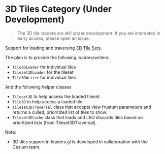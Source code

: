 # 3D Tiles Category (Under Development)

> The 3D tile loaders are still under development. If you are interested in early access, please open an issue.

Support for loading and traversing [3D Tile Sets](https://github.com/AnalyticalGraphicsInc/3d-tiles).

The plan is to provide the following loaders/writers:
- `Tile3DLoader` for individual tiles
- `Tileset3DLoader` for the tileset
- `Tile3DWriter` for individual tiles

And the following helper classes
- `Tileset3D` to help access the loaded tileset.
- `Tile3D` to help access a loaded tile.
- `Tileset3DTraversal` class that accepts view frustum parameters and returns a culled, prioritized list of tiles to show.
- `Tileset3DCache` class that loads and LRU discards tiles based on prioritized lists (from Tileset3DTraversal).

Note:
- 3D tiles support in loaders.gl is developed in collaboration with the Cesium team.
